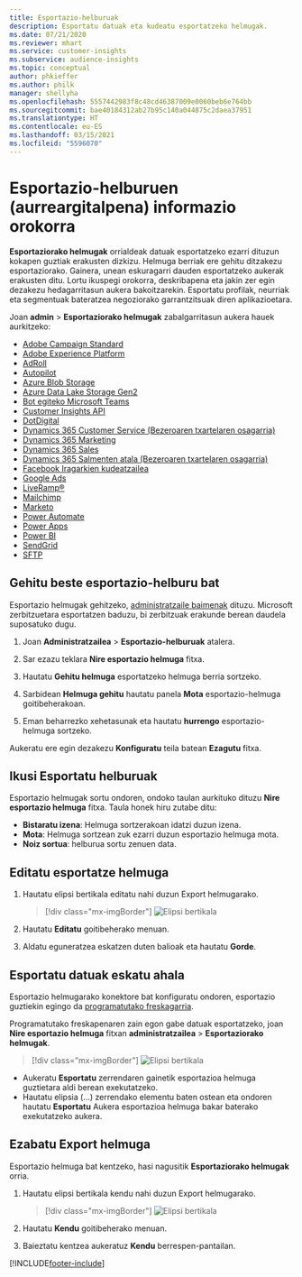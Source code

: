 ```yaml
---
title: Esportazio-helburuak
description: Esportatu datuak eta kudeatu esportatzeko helmugak.
ms.date: 07/21/2020
ms.reviewer: mhart
ms.service: customer-insights
ms.subservice: audience-insights
ms.topic: conceptual
author: phkieffer
ms.author: philk
manager: shellyha
ms.openlocfilehash: 5557442983f8c48cd46387009e0060beb6e764bb
ms.sourcegitcommit: bae40184312ab27b95c140a044875c2daea37951
ms.translationtype: HT
ms.contentlocale: eu-ES
ms.lasthandoff: 03/15/2021
ms.locfileid: "5596070"
---
```

# <a name="export-destinations-preview-overview"></a>Esportazio-helburuen (aurreargitalpena) informazio orokorra

**Esportaziorako helmugak** orrialdeak datuak esportatzeko ezarri dituzun kokapen guztiak erakusten dizkizu. Helmuga berriak ere gehitu ditzakezu esportaziorako. Gainera, unean eskuragarri dauden esportatzeko aukerak erakusten ditu. Lortu ikuspegi orokorra, deskribapena eta jakin zer egin dezakezu hedagarritasun aukera bakoitzarekin. Esportatu profilak, neurriak eta segmentuak bateratzea negoziorako garrantzitsuak diren aplikazioetara.

Joan **admin** > **Esportaziorako helmugak** zabalgarritasun aukera hauek aurkitzeko:

- [Adobe Campaign Standard](export-adobe-campaign-standard.md)
- [Adobe Experience Platform](export-adobe-experience-platform.md)
- [AdRoll](export-adroll.md)
- [Autopilot](export-autopilot.md)
- [Azure Blob Storage](export-azure-blob-storage.md)
- [Azure Data Lake Storage Gen2](export-azure-data-lake-storage-gen2.md)
- [Bot egiteko Microsoft Teams](export-teams-bot.md)
- [Customer Insights API](apis.md)
- [DotDigital](export-dotdigital.md)
- [Dynamics 365 Customer Service (Bezeroaren txartelaren osagarria)](customer-card-add-in.md)
- [Dynamics 365 Marketing](export-dynamics365-marketing.md)
- [Dynamics 365 Sales](export-dynamics365-sales.md)
- [Dynamics 365 Salmenten atala (Bezeroaren txartelaren osagarria)](customer-card-add-in.md)
- [Facebook Iragarkien kudeatzailea](export-facebook.md)
- [Google Ads](export-google-ads.md)
- [LiveRamp&reg;](export-liveramp.md)
- [Mailchimp](export-mailchimp.md)
- [Marketo](export-marketo.md)
- [Power Automate](export-power-automate.md)
- [Power Apps](export-power-apps.md)
- [Power BI](export-power-bi.md)
- [SendGrid](export-sendgrid.md)
- [SFTP](export-sftp.md)

## <a name="add-a-new-export-destination"></a>Gehitu beste esportazio-helburu bat

Esportazio helmugak gehitzeko, [administratzaile baimenak](permissions.md) dituzu. Microsoft zerbitzuetara esportatzen baduzu, bi zerbitzuak erakunde berean daudela suposatuko dugu.

1. Joan **Administratzailea** > **Esportazio-helburuak** atalera.

1. Sar ezazu teklara **Nire esportazio helmuga** fitxa.

1. Hautatu **Gehitu helmuga** esportatzeko helmuga berria sortzeko.

1. Sarbidean **Helmuga gehitu** hautatu panela **Mota** esportazio-helmuga goitibeherakoan.

1. Eman beharrezko xehetasunak eta hautatu **hurrengo** esportazio-helmuga sortzeko.

Aukeratu ere egin dezakezu **Konfiguratu** teila batean **Ezagutu** fitxa.

## <a name="view-export-destinations"></a>Ikusi Esportatu helburuak

Esportazio helmugak sortu ondoren, ondoko taulan aurkituko dituzu **Nire esportazio helmuga** fitxa. Taula honek hiru zutabe ditu:

- **Bistaratu izena**: Helmuga sortzerakoan idatzi duzun izena.
- **Mota**: Helmuga sortzean zuk ezarri duzun esportazio helmuga mota.
- **Noiz sortua**: helburua sortu zenuen data.

## <a name="edit-an-export-destination"></a>Editatu esportatze helmuga

1. Hautatu elipsi bertikala editatu nahi duzun Export helmugarako.

   > [!div class="mx-imgBorder"]
   > ![Elipsi bertikala](media/export-destinations-page-ellipsis.png "Elipsi bertikala")

1. Hautatu **Editatu** goitibeherako menuan.

1. Aldatu eguneratzea eskatzen duten balioak eta hautatu **Gorde**.

## <a name="export-data-on-demand"></a>Esportatu datuak eskatu ahala

Esportazio helmugarako konektore bat konfiguratu ondoren, esportazio guztiekin egingo da [programatutako freskagarria](system.md#schedule-tab).

Programatutako freskapenaren zain egon gabe datuak esportatzeko, joan **Nire esportazio helmuga** fitxan **administratzailea** > **Esportaziorako helmugak**.

> [!div class="mx-imgBorder"]
> ![Elipsi bertikala](media/export-destinations-page-ellipsis.png "Elipsi bertikala")

- Aukeratu **Esportatu** zerrendaren gainetik esportazioa helmuga guztietara aldi berean exekutatzeko.
- Hautatu elipsia (...) zerrendako elementu baten ostean eta ondoren hautatu **Esportatu** Aukera esportazioa helmuga bakar baterako exekutatzeko aukera.

## <a name="remove-an-export-destination"></a>Ezabatu Export helmuga

Esportazio helmuga bat kentzeko, hasi nagusitik **Esportaziorako helmugak** orria.

1. Hautatu elipsi bertikala kendu nahi duzun Export helmugarako.

   > [!div class="mx-imgBorder"]
   > ![Elipsi bertikala](media/export-destinations-page-ellipsis.png "Elipsi bertikala")

2. Hautatu **Kendu** goitibeherako menuan.

3. Baieztatu kentzea aukeratuz **Kendu** berrespen-pantailan.


[!INCLUDE[footer-include](../includes/footer-banner.md)]